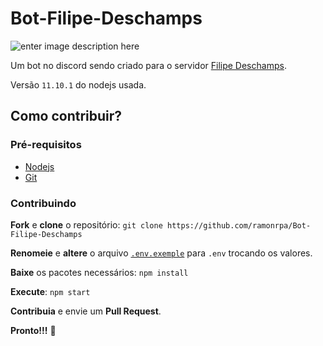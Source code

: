 # Bot-Filipe-Deschamps

![enter image description here](https://cdn.discordapp.com/emojis/553374860974358528.png?v=1)

Um bot no discord sendo criado para o servidor [Filipe Deschamps](https://www.youtube.com/channel/UCU5JicSrEM5A63jkJ2QvGYw).

Versão `11.10.1` do nodejs usada.

## Como contribuir?

### Pré-requisitos

- [Nodejs](https://nodejs.org/en/)
- [Git](https://git-scm.com/)

### Contribuindo

**Fork** e **clone** o repositório: `git clone https://github.com/ramonrpa/Bot-Filipe-Deschamps`

**Renomeie** e **altere** o arquivo [`.env.exemple`](https://github.com/ramonrpa/Bot-Filipe-Deschamps/blob/master/.env.exemple ".env.exemple") para `.env` trocando os valores.

**Baixe** os pacotes necessários: `npm install`

**Execute**: `npm start`

**Contribuia** e envie um **Pull Request**.

**Pronto!!!** 🎉
